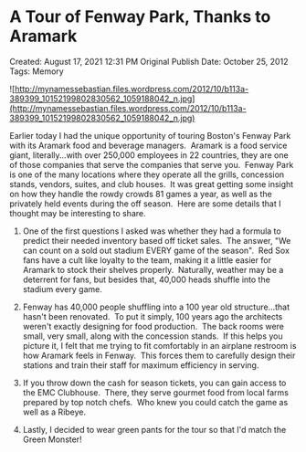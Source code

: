 # A Tour of Fenway Park, Thanks to Aramark

Created: August 17, 2021 12:31 PM
Original Publish Date: October 25, 2012
Tags: Memory

![http://mynamessebastian.files.wordpress.com/2012/10/b113a-389399_10152199802830562_1059188042_n.jpg](http://mynamessebastian.files.wordpress.com/2012/10/b113a-389399_10152199802830562_1059188042_n.jpg)

Earlier today I had the unique opportunity of touring Boston's Fenway Park with its Aramark food and beverage managers.  Aramark is a food service giant, literally...with over 250,000 employees in 22 countries, they are one of those companies that serve the companies that serve you.  Fenway Park is one of the many locations where they operate all the grills, concession stands, vendors, suites, and club houses.  It was great getting some insight on how they handle the rowdy crowds 81 games a year, as well as the privately held events during the off season.  Here are some details that I thought may be interesting to share.

1) One of the first questions I asked was whether they had a formula to predict their needed inventory based off ticket sales.  The answer, "We can count on a sold out stadium EVERY game of the season".  Red Sox fans have a cult like loyalty to the team, making it a little easier for Aramark to stock their shelves properly.  Naturally, weather may be a deterrent for fans, but besides that, 40,000 heads shuffle into the stadium every game.

2) Fenway has 40,000 people shuffling into a 100 year old structure...that hasn't been renovated.  To put it simply, 100 years ago the architects weren't exactly designing for food production.  The back rooms were small, very small, along with the concession stands.  If this helps you picture it, I felt that me trying to fit comfortably in an airplane restroom is how Aramark feels in Fenway.  This forces them to carefully design their stations and train their staff for maximum efficiency in serving.

3) If you throw down the cash for season tickets, you can gain access to the EMC Clubhouse.  There, they serve gourmet food from local farms prepared by top notch chefs.  Who knew you could catch the game as well as a Ribeye.

4) Lastly, I decided to wear green pants for the tour so that I'd match the Green Monster!